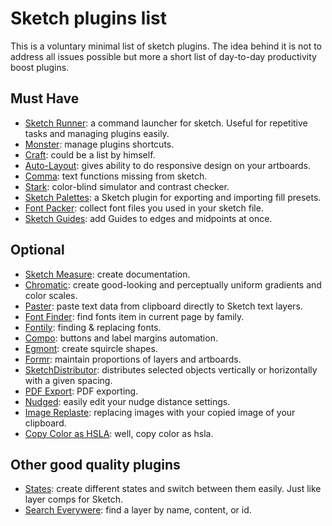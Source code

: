 # Sketch plugins list
This is a voluntary minimal list of sketch plugins. The idea behind it is not to address all issues possible but more a short list of day-to-day productivity boost plugins.

## Must Have
- [Sketch Runner](http://sketchrunner.com/): a command launcher for sketch. Useful for repetitive tasks and managing plugins easily.
- [Monster](https://github.com/PeachScript/sketch-plugin-monster): manage plugins shortcuts.
- [Craft](https://www.invisionapp.com/craft): could be a list by himself.
- [Auto-Layout](https://animaapp.github.io/): gives ability to do responsive design on your artboards.
- [Comma](https://github.com/margusholland/Comma): text functions missing from sketch.
- [Stark](http://getstark.co/): color-blind simulator and contrast checker.
- [Sketch Palettes](https://github.com/andrewfiorillo/sketch-palettes): a Sketch plugin for exporting and importing fill presets.
- [Font Packer](https://github.com/bigxixi/Font-Packer): collect font files you used in your sketch file.
- [Sketch Guides](https://github.com/luvmex/Sketch-Guides): add Guides to edges and midpoints at once.


## Optional
- [Sketch Measure](http://utom.design/measure/): create documentation.
- [Chromatic](https://github.com/petterheterjag/chromatic-sketch):  create good-looking and perceptually uniform gradients and color scales.
- [Paster](https://github.com/Volorf/Paster): paste text data from clipboard directly to Sketch text layers.
- [Font Finder](https://github.com/ukn530/FontFinder): find fonts item in current page by family.
- [Fontily](https://github.com/partyka1/Fontily): finding & replacing fonts.
- [Compo](https://github.com/romashamin/compo-sketch): buttons and label margins automation.
- [Egmont](https://github.com/interfacemarket/Egmont-plugin): create squircle shapes.
- [Formr](https://github.com/lessthanzero/Formr): maintain proportions of layers and artboards.
- [SketchDistributor](https://github.com/PEZ/SketchDistributor): distributes selected objects vertically or horizontally with a given spacing.
- [PDF Export](https://github.com/DWilliames/PDF-export-sketch-plugin): PDF exporting.
- [Nudged](https://kevinwoodhouse.github.io/sketch-nudged/): easily edit your nudge distance settings.
- [Image Replaste](https://github.com/mheesakkers/sketch-image-replaste): replacing images with your copied image of your clipboard.
- [Copy Color as HSLA](https://github.com/peterwooley/copy-color-as-hsla): well, copy color as hsla.

## Other good quality plugins
- [States](http://states.design/): create different states and switch between them easily. Just like layer comps for Sketch.
- [Search Everywere](https://github.com/MrPeak/sketch-search-everywhere): find a layer by name, content, or id.